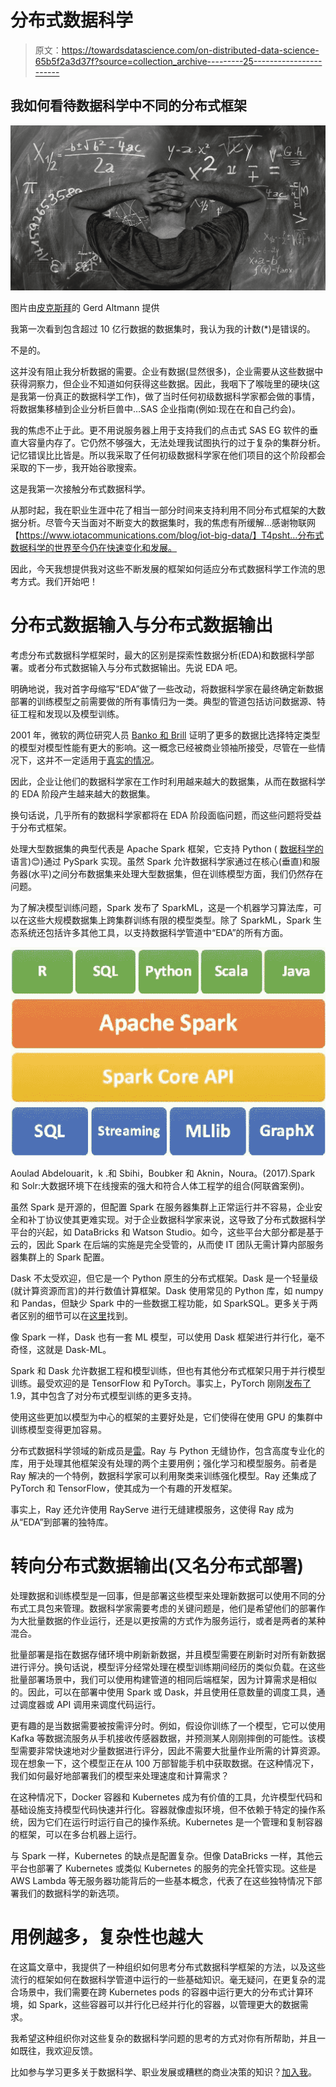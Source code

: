 # 分布式数据科学

> 原文：<https://towardsdatascience.com/on-distributed-data-science-65b5f2a3d37f?source=collection_archive---------25----------------------->

## 我如何看待数据科学中不同的分布式框架

![](img/72096571c0c23badc7e67268e7dd0588.png)

图片由[皮克斯拜](https://pixabay.com/?utm_source=link-attribution&utm_medium=referral&utm_campaign=image&utm_content=2853022)的 Gerd Altmann 提供

我第一次看到包含超过 10 亿行数据的数据集时，我认为我的计数(*)是错误的。

不是的。

这并没有阻止我分析数据的需要。企业有数据(显然很多)，企业需要从这些数据中获得洞察力，但企业不知道如何获得这些数据。因此，我咽下了喉咙里的硬块(这是我第一份真正的数据科学工作)，做了当时任何初级数据科学家都会做的事情，将数据集移植到企业分析巨兽中…SAS 企业指南(例如:现在在和自己约会)。

我的焦虑不止于此。更不用说服务器上用于支持我们的点击式 SAS EG 软件的垂直大容量内存了。它仍然不够强大，无法处理我试图执行的过于复杂的集群分析。记忆错误比比皆是。所以我采取了任何初级数据科学家在他们项目的这个阶段都会采取的下一步，我开始谷歌搜索。

这是我第一次接触分布式数据科学。

从那时起，我在职业生涯中花了相当一部分时间来支持利用不同分布式框架的大数据分析。尽管今天当面对不断变大的数据集时，我的焦虑有所缓解…感谢物联网【https://www.iotacommunications.com/blog/iot-big-data/】T4psht…分布式数据科学的世界至今仍在快速变化和发展。

因此，今天我想提供我对这些不断发展的框架如何适应分布式数据科学工作流的思考方式。我们开始吧！

# **分布式数据输入与分布式数据输出**

考虑分布式数据科学框架时，最大的区别是探索性数据分析(EDA)和数据科学部署。或者分布式数据输入与分布式数据输出。先说 EDA 吧。

明确地说，我对首字母缩写“EDA”做了一些改动，将数据科学家在最终确定新数据部署的训练模型之前需要做的所有事情归为一类。典型的管道包括访问数据源、特征工程和发现以及模型训练。

2001 年，微软的两位研究人员 [Banko 和 Brill](https://aclanthology.org/P01-1005.pdf) 证明了更多的数据比选择特定类型的模型对模型性能有更大的影响。这一概念已经被商业领袖所接受，尽管在一些情况下，这并不一定适用于[真实的情况](/why-more-data-is-not-always-better-de96723d1499)。

因此，企业让他们的数据科学家在工作时利用越来越大的数据集，从而在数据科学的 EDA 阶段产生越来越大的数据集。

换句话说，几乎所有的数据科学家都将在 EDA 阶段面临问题，而这些问题将受益于分布式框架。

处理大型数据集的典型代表是 Apache Spark 框架，它支持 Python ( [数据科学的](https://flatironschool.com/blog/data-science-programming-languages)语言)😊)通过 PySpark 实现。虽然 Spark 允许数据科学家通过在核心(垂直)和服务器(水平)之间分布数据集来处理大型数据集，但在训练模型方面，我们仍然存在问题。

为了解决模型训练问题，Spark 发布了 SparkML，这是一个机器学习算法库，可以在这些大规模数据集上跨集群训练有限的模型类型。除了 SparkML，Spark 生态系统还包括许多其他工具，以支持数据科学管道中“EDA”的所有方面。

![](img/739c0ce585c52aea15b6d5d62a6c91e1.png)

Aoulad Abdelouarit，k .和 Sbihi，Boubker 和 Aknin，Noura。(2017).Spark 和 Solr:大数据环境下在线搜索的强大和符合人体工程学的组合(阿联酋案例)。

虽然 Spark 是开源的，但配置 Spark 在服务器集群上正常运行并不容易，企业安全和补丁协议使其更难实现。对于企业数据科学家来说，这导致了分布式数据科学平台的兴起，如 DataBricks 和 Watson Studio。如今，这些平台大部分都是基于云的，因此 Spark 在后端的实施是完全受管的，从而使 IT 团队无需计算内部服务器集群上的 Spark 配置。

Dask 不太受欢迎，但它是一个 Python 原生的分布式框架。Dask 是一个轻量级(就计算资源而言)的并行数值计算框架。Dask 使用常见的 Python 库，如 numpy 和 Pandas，但缺少 Spark 中的一些数据工程功能，如 SparkSQL。更多关于两者区别的细节可以在[这里](https://docs.dask.org/en/latest/spark.html)找到。

像 Spark 一样，Dask 也有一套 ML 模型，可以使用 Dask 框架进行并行化，毫不奇怪，这就是 Dask-ML。

Spark 和 Dask 允许数据工程和模型训练，但也有其他分布式框架只用于并行模型训练。最受欢迎的是 TensorFlow 和 PyTorch。事实上，PyTorch 刚刚[发布了](https://pytorch.org/blog/pytorch-1.9-released/) 1.9，其中包含了对分布式模型训练的更多支持。

使用这些更加以模型为中心的框架的主要好处是，它们使得在使用 GPU 的集群中训练模型变得更加容易。

分布式数据科学领域的新成员是[雷](https://ray.io/)。Ray 与 Python 无缝协作，包含高度专业化的库，用于处理其他框架没有处理的两个主要用例；强化学习和模型服务。前者是 Ray 解决的一个特例，数据科学家可以利用聚类来训练强化模型。Ray 还集成了 PyTorch 和 TensorFlow，使其成为一个有趣的开发框架。

事实上，Ray 还允许使用 RayServe 进行无缝建模服务，这使得 Ray 成为从“EDA”到部署的独特库。

# **转向分布式数据输出(又名分布式部署)**

处理数据和训练模型是一回事，但是部署这些模型来处理新数据可以使用不同的分布式工具包来管理。数据科学家需要考虑的关键问题是，他们是希望他们的部署作为大批量数据的作业运行，还是以更按需的方式作为服务运行，或者是两者的某种混合。

批量部署是指在数据存储环境中刷新新数据，并且模型需要在刷新时对所有新数据进行评分。换句话说，模型评分经常处理在模型训练期间经历的类似负载。在这些批量部署场景中，我们可以使用构建管道的相同后端框架，因为计算需求是相似的。因此，可以在部署中使用 Spark 或 Dask，并且使用任意数量的调度工具，通过调度器或 API 调用来调度代码运行。

更有趣的是当数据需要被按需评分时。例如，假设你训练了一个模型，它可以使用 Kafka 等数据流服务从手机接收传感器数据，并预测某人刚刚摔倒的可能性。该模型需要非常快速地对少量数据进行评分，因此不需要大批量作业所需的计算资源。现在想象一下，这个模型正在从 100 万部智能手机中获取数据。在这种情况下，我们如何最好地部署我们的模型来处理速度和计算需求？

在这种情况下，Docker 容器和 Kubernetes 成为有价值的工具，允许模型代码和基础设施支持模型代码快速并行化。容器就像虚拟环境，但不依赖于特定的操作系统，因为它们在运行时运行自己的操作系统。Kubernetes 是一个管理和复制容器的框架，可以在多台机器上运行。

与 Spark 一样，Kubernetes 的缺点是配置复杂。但像 DataBricks 一样，其他云平台也部署了 Kubernetes 或类似 Kubernetes 的服务的完全托管实现。这些是 AWS Lambda 等无服务器功能背后的一些基本概念，代表了在这些独特情况下部署我们的数据科学的新选项。

# **用例越多，复杂性也越大**

在这篇文章中，我提供了一种组织如何思考分布式数据科学框架的方法，以及这些流行的框架如何在数据科学管道中运行的一些基础知识。毫无疑问，在更复杂的混合场景中，我们需要在跨 Kubernetes pods 的容器中运行更大的分布式计算环境，如 Spark，这些容器可以并行化已经并行化的容器，以管理更大的数据需求。

我希望这种组织你对这些复杂的数据科学问题的思考的方式对你有所帮助，并且一如既往，我欢迎反馈。

比如参与学习更多关于数据科学、职业发展或糟糕的商业决策的知识？[加入我](https://www.facebook.com/groups/thinkdatascience)。